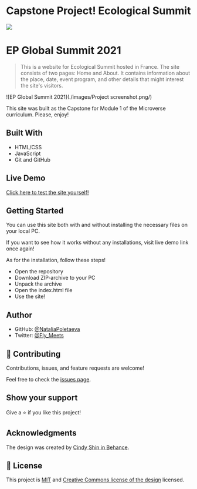 # Capstone Project! Ecological Summit

![](https://img.shields.io/badge/Microverse-blueviolet)

# EP Global Summit 2021

> This is a website for Ecological Summit hosted in France. The site consists of two pages: Home and About. It contains information about the place, date, event program, and other details that might interest the site's visitors. 

![EP Global Summit 2021](./images/Project screenshot.png/)

This site was built as the Capstone for Module 1 of the Microverse curriculum. Please, enjoy!

## Built With

- HTML/CSS
- JavaScript
- Git and GitHub

## Live Demo

[Click here to test the site yourself!](https://nataliapoletaeva.github.io/Capstone-Summit/)


## Getting Started

You can use this site both with and without installing the necessary files on your local PC. 

If you want to see how it works without any installations, visit live demo link once again!

As for the installation, follow these steps!

- Open the repository
- Download ZIP-archive to your PC
- Unpack the archive
- Open the index.html file
- Use the site!

## Author

- GitHub: [@NataliaPoletaeva](https://github.com/NataliaPoletaeva)
- Twitter: [@Fly_Meets](https://twitter.com/Fly_Meets)

## 🤝 Contributing

Contributions, issues, and feature requests are welcome!

Feel free to check the [issues page](../../issues/).

## Show your support

Give a ⭐️ if you like this project!

## Acknowledgments

The design was created by [Cindy Shin in Behance](https://www.behance.net/adagio07).

## 📝 License

This project is [MIT](./MIT.md) and [Creative Commons license of the design](https://creativecommons.org/licenses/by-nc/4.0/) licensed.
